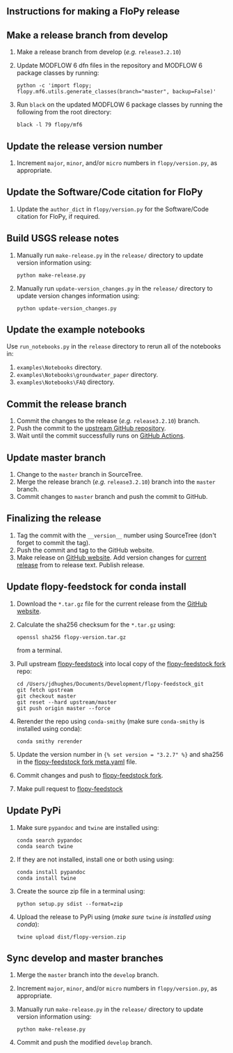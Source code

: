 Instructions for making a FloPy release
-----------------------------------------------

## Make a release branch from develop

1.  Make a release branch from develop (*e.g.* `release3.2.10`)
2.  Update MODFLOW 6 dfn files in the repository and MODFLOW 6 package classes by running:

    ```
    python -c 'import flopy; flopy.mf6.utils.generate_classes(branch="master", backup=False)'
    ```
3.  Run `black` on the updated MODFLOW 6 package classes by running the following from the root directory:

    ```
    black -l 79 flopy/mf6
    ```



## Update the release version number

1.  Increment `major`, `minor`, and/or `micro` numbers in `flopy/version.py`, as appropriate.


## Update the Software/Code citation for FloPy

1. Update the `author_dict` in `flopy/version.py` for the Software/Code citation for FloPy, if required.


## Build USGS release notes

1.  Manually run `make-release.py` in the `release/` directory to update version information using:

    ```
    python make-release.py
    ```

2.  Manually run `update-version_changes.py` in the `release/` directory to update version changes information using:

    ```
    python update-version_changes.py
    ```


## Update the example notebooks

Use `run_notebooks.py` in the `release` directory to rerun all of the notebooks in:

1.  `examples\Notebooks` directory.
2.  `examples\Notebooks\groundwater_paper` directory.
2.  `examples\Notebooks\FAQ` directory.


## Commit the release branch

1.  Commit the changes to the release (*e.g.* `release3.2.10`) branch.
2.  Push the commit to the [upstream GitHub repository](https://github.com/modflowpy/flopy).
3.  Wait until the commit successfully runs on [GitHub Actions](https://github.com/modflowpy/flopy/actions).


## Update master branch

1.  Change to the `master` branch in SourceTree.
2.  Merge the release branch (*e.g.* `release3.2.10`) branch into the `master` branch.
3.  Commit changes to `master` branch and push the commit to GitHub.


## Finalizing the release

1.  Tag the commit with the `__version__` number using SourceTree (don't forget to commit the tag).
2.  Push the commit and tag to the GitHub website.
3.  Make release on [GitHub website](https://github.com/modflowpy/flopy/releases). Add version changes for [current release](https://github.com/modflowpy/flopy/blob/develop/docs/version_changes.md) from to release text. Publish release.


## Update flopy-feedstock for conda install

1.  Download the `*.tar.gz` file for the current release from the [GitHub website](https://github.com/modflowpy/flopy/releases).

2.  Calculate the sha256 checksum for the `*.tar.gz` using:

    ```
    openssl sha256 flopy-version.tar.gz
    ```

    from a terminal.

3.  Pull upstream [flopy-feedstock](https://github.com/conda-forge/flopy-feedstock) into local copy of the [flopy-feedstock fork](https://github.com/jdhughes-usgs/flopy-feedstock) repo:

    ```
    cd /Users/jdhughes/Documents/Development/flopy-feedstock_git
    git fetch upstream
    git checkout master
    git reset --hard upstream/master
    git push origin master --force
    ```

4.  Rerender the repo using `conda-smithy` (make sure `conda-smithy` is installed using conda):

    ```
    conda smithy rerender
    ```

4.  Update the version number in `{% set version = "3.2.7" %}` and sha256 in the [flopy-feedstock fork meta.yaml](https://github.com/jdhughes-usgs/flopy-feedstock/blob/master/recipe/meta.yaml) file.

5.  Commit changes and push to [flopy-feedstock fork](https://github.com/jdhughes-usgs/flopy-feedstock).

6.  Make pull request to [flopy-feedstock](https://github.com/conda-forge/flopy-feedstock)


## Update PyPi

1.  Make sure `pypandoc` and `twine` are installed using:

    ```
    conda search pypandoc
    conda search twine
    ```


2.  If they are not installed, install one or both using using:


    ```
    conda install pypandoc
    conda install twine
    ```

3.  Create the source zip file in a terminal using:

    ```
    python setup.py sdist --format=zip
    ```

4.  Upload the release to PyPi using (*make sure* `twine` *is installed using conda*):

    ```
    twine upload dist/flopy-version.zip
    ```

## Sync develop and master branches

1.  Merge the `master` branch into the `develop` branch.

2.  Increment `major`, `minor`, and/or `micro` numbers in `flopy/version.py`, as appropriate.

3.  Manually run `make-release.py` in the `release/` directory to update version information using:

    ```
    python make-release.py
    ```
4.  Commit and push the modified `develop` branch.


